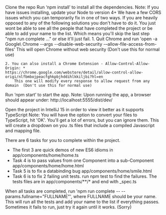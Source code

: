 Clone the repo
Run ‘npm install’ to install all the dependencies.
Note: If you have issues installing, update your Node to version 4+
We have a few CORS issues which you can temporarily fix in one of two ways. If you are heavily opposed to any of the following
solutions you don't have to do it. You just wont be able to see all the people that have completed the project or be able to add
your name to the list. Which means you'll skip the last step "npm run complete ..." or else it'll just fail.
	1. Quit Chrome and run 'open -a Google\ Chrome --args --disable-web-security -–allow-file-access-from-files'
		This will open Chrome without web security (Don't use this for normal use)
		
	2. You can also install a Chrome Extension - Allow-Control-Allow-Origin: *
	https://chrome.google.com/webstore/detail/allow-control-allow-origi/nlfbmbojpeacfghkpbjhddihlkkiljbi?hl=en
		This one will modify every response to allow request from any domain  (Don't use this for normal use)
Run ‘npm start’ to start the app.
Note: Upon running the app, a browser should appear under: http://localhost:5555/dist/dev/

Open the project in IntelliJ 15 in order to view it better as it supports TypeScript
Note: You will have the option to convert your files to TypeScript, hit 'OK'. You'll get a lot of errors, but you can ignore them.
        This will create a dropdown on you .ts files that include a compiled Javascript and mapping file.

There are 6 tasks for you to complete within the project.

* The first 3 are quick demos of new ES6 idioms in app/components/home/home.ts
* Task 4 is to pass values from one Component into a sub-Component app/components/home/home.html
* Task 5 is to fix a databinding bug app/components/home/smile.html
* Task 6 is to fix 2 failing unit tests. run npm test to find the failures.
  The tests files are in app/components/**/* and end with _spec.ts


When all tasks are completed, run 'npm run complete -- --params.fullname="FULLNAME"',
where FULLNAME should be your name. This will run all the tests and add your name to the list if everything passes.
Sometimes it fails to run, just try it again until it works. (Sorry)
